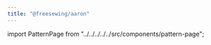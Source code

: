 ```yaml
---
title: "@freesewing/aaron"
---
```


import PatternPage from "../../../../../src/components/pattern-page";

<PatternPage pattern="aaron" />
